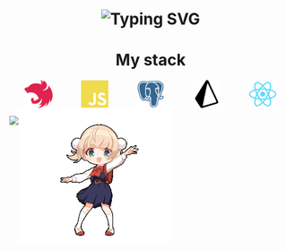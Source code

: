 <div>

<h1 align="center">
  <img src="https://readme-typing-svg.herokuapp.com?font=Sixtyfour&size=22&duration=10000&pause=5000&color=C777FF&repeat=false&random=false&width=810&height=80&lines=Hi%2C+i'm+Fi44er%2C+welcome+to+my+GitHub!" alt="Typing SVG" />
</h1>

<h1 align="center">My stack</h1>
<div style="display:flex; justify-content: center; grid-gap:50px ">

<img style="width: 50px" src="./assets/nestjs-plain.svg" />
<img style="width: 50px" src="./assets/javascript-plain.svg" />
<img style="width: 50px" src="./assets/postgresql-plain.svg" />
<img style="width: 50px" src="./assets/prisma-svgrepo-com.svg" />
<img style="width: 50px" src="./assets/react-original.svg" />

</div>

<div style="display: flex;">

![](https://github-profile-summary-cards.vercel.app/api/cards/repos-per-language?username=Fi44er&theme=solarized_dark)

<img src="./assets/shigure-goddess.gif" />

</div>


</div>

